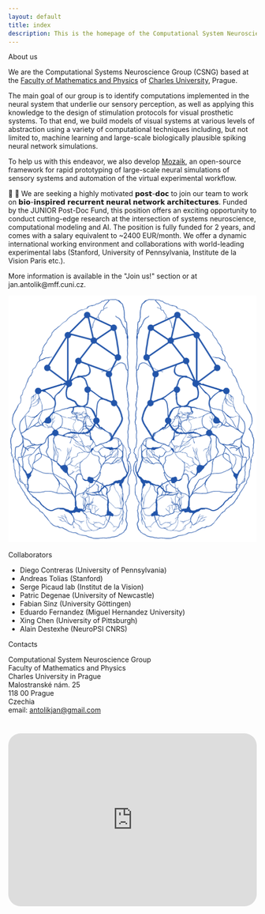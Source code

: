 ```yaml
---
layout: default
title: index
description: This is the homepage of the Computational System Neuroscience Group at the Faculty of Mathematics and Physics of Charles University, Prague. Here you can find our information about our research projects, software, publications, and project proposals.
---
```



<div class="flex-container">
  <div class="introduction">
  <p class="intro-text">About us</p>
    <p>
      We are the Computational Systems Neuroscience Group (CSNG) based at the 
      <a href="https://www.mff.cuni.cz/">Faculty of Mathematics and Physics</a> of 
      <a href="https://cuni.cz">Charles University</a>, Prague.
    </p>
    <p>
      The main goal of our group is to identify computations implemented in the neural system that underlie our sensory perception, as well as applying this knowledge to the design of stimulation protocols for visual prosthetic systems. To that end, we build models of visual systems at various levels of abstraction using a variety of computational techniques including, but not limited to, machine learning and large-scale biologically plausible spiking neural network simulations.
    </p>
    <p>
      To help us with this endeavor, we also develop <a href="/software.html">Mozaik</a>, an open-source framework for rapid prototyping of large-scale neural simulations of sensory systems and automation of the virtual experimental workflow.
    </p>
    <p>
    📢 🧠 We are seeking a highly motivated 𝗽𝗼𝘀𝘁-𝗱𝗼𝗰 to join our team to work on 𝗯𝗶𝗼-𝗶𝗻𝘀𝗽𝗶𝗿𝗲𝗱 𝗿𝗲𝗰𝘂𝗿𝗿𝗲𝗻𝘁 𝗻𝗲𝘂𝗿𝗮𝗹 𝗻𝗲𝘁𝘄𝗼𝗿𝗸 𝗮𝗿𝗰𝗵𝗶𝘁𝗲𝗰𝘁𝘂𝗿𝗲𝘀. Funded by the JUNIOR Post-Doc Fund, this position offers an exciting opportunity to conduct cutting-edge research at the intersection of systems neuroscience, computational modeling and AI. The position is fully funded for 2 years, and comes with a salary equivalent to ~2400 EUR/month. We offer a dynamic international working environment and collaborations with world-leading experimental labs (Stanford, University of Pennsylvania, Institute de la Vision Paris etc.).
        <p>
        </p>
    More information is available in the "Join us!" section or at jan.antolik@mff.cuni.cz.
    </p>
    </div>
      <div class="group_logo">
    <img class="brain_logo" src="./assets/img/blue2255A.png" alt="CSNG Brain Logo">
  </div>
<div class="info-container">
  <div class="collaboration">
    <p class="intro-text">Collaborators</p>
    <ul>
      <li>Diego Contreras (University of Pennsylvania)</li>
      <li>Andreas Tolias (Stanford)</li>
      <li>Serge Picaud lab (Institut de la Vision)</li>
      <li>Patric Degenae (University of Newcastle)</li>
      <li>Fabian Sinz (University Göttingen)</li>
      <li>Eduardo Fernandez (Miguel Hernandez University)</li>
      <li>Xing Chen (University of Pittsburgh)</li>
      <li>Alain Destexhe (NeuroPSI CNRS)</li>
    </ul>
  </div>
  <div class="contacts">
    <p class="intro-text">Contacts</p>
    <p>
      Computational System Neuroscience Group <br>
      Faculty of Mathematics and Physics<br>
      Charles University in Prague<br>
      Malostranské nám. 25<br>
      118 00 Prague<br>
      Czechia<br>
      email: <a href="mailto:antolikjan@gmail.com">antolikjan@gmail.com</a>
    </p>
  </div>
</div>
    <div class="map">
        <iframe src="https://maps.google.com/maps?width=100%25&amp;height=600&amp;hl=en&amp;q=+(Univerzita%20Karlova,%20Matematicko-fyzik%C3%A1ln%C3%AD%20fakulta,%20Informatick%C3%A1%20sekce)&amp;t=&amp;z=14&amp;ie=UTF8&amp;iwloc=B&amp;output=embed" height="450" style="border-radius:25px;border:0;width: 100%;height: 350px; margin-top:25px;" allowfullscreen="" loading="lazy"></iframe>
    </div>
